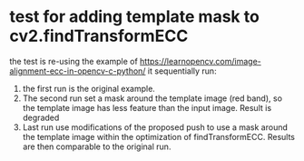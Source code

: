 # test for adding template mask to cv2.findTransformECC

the test is re-using the example of https://learnopencv.com/image-alignment-ecc-in-opencv-c-python/
it sequentially run:
1. the first run is the original example.
1. The second run set a mask around the template image (red band), so the template image has less feature than the input image.
Result is degraded
1. Last run use modifications of the proposed push to use a mask around the template image within the optimization of findTransformECC. Results are then comparable to the original run.
